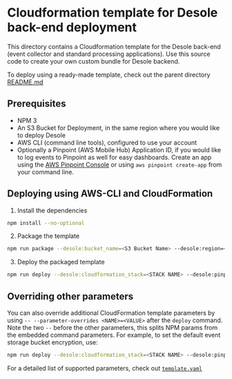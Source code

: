 # Cloudformation template for Desole back-end deployment

This directory contains a Cloudformation template for the Desole back-end (event collector and standard processing applications). Use this source code to create your own custom bundle for Desole backend.

To deploy using a ready-made template, check out the parent directory [README.md](../README.md)

## Prerequisites

* NPM 3
* An S3 Bucket for Deployment, in the same region where you would like to deploy Desole
* AWS CLI (command line tools), configured to use your account
* Optionally a Pinpoint (AWS Mobile Hub) Application ID, if you would like to log events to Pinpoint as well for easy dashboards. Create an app using the [AWS Pinpoint Console](https://console.aws.amazon.com/pinpoint/) or using `aws pinpoint create-app` from your command line.

## Deploying using AWS-CLI and CloudFormation

1. Install the dependencies
  ```bash
  npm install --no-optional
  ```
2. Package the template 
  ```bash
  npm run package --desole:bucket_name=<S3 Bucket Name> --desole:region=<AWS REGION>
  ```
3. Deploy the packaged template
  ```bash
  npm run deploy --desole:cloudformation_stack=<STACK NAME> --desole:pinpoint_id=<PINPOINT APP ID>  --desole:region=<AWS REGION>
  ```

## Overriding other parameters

You can also override additional CloudFormation template parameters by using `-- --parameter-overrides <NAME>=<VALUE>` after the `deploy` command. Note the two `--` before the other parameters, this splits NPM params from the embedded command parameters. For example, to set the default event storage bucket encryption, use:

```bash
npm run deploy --desole:cloudformation_stack=<STACK NAME> --desole:pinpoint_id=<PINPOINT APP ID>  --desole:region=<AWS REGION> -- --parameter-overrides BucketEncryption=AES256
```

For a detailed list of supported parameters, check out [`template.yaml`](template.yaml)


